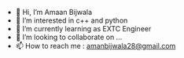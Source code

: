 - 👋 Hi, I’m Amaan Bijwala
- 👀 I’m interested in c++ and python
- 🌱 I’m currently learning as  EXTC Engineer
- 💞️ I’m looking to collaborate on ...
- 📫 How to reach me : amanbijwala28@gmail.com

<!---
Amaan2800/Amaan2800 is a ✨ special ✨ repository because its `README.md` (this file) appears on your GitHub profile.
You can click the Preview link to take a look at your changes.
--->

